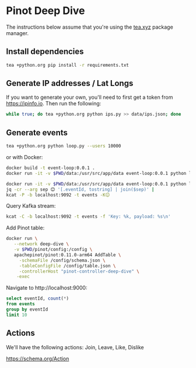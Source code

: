 # Pinot Deep Dive

The instructions below assume that you're using the [tea.xyz](https://github.com/teaxyz/cli) package manager.

## Install dependencies

```bash
tea +python.org pip install -r requirements.txt
```

## Generate IP addresses / Lat Longs

If you want to generate your own, you'll need to first get a token from https://ipinfo.io.
Then run the following:

```bash
while true; do tea +python.org python ips.py >> data/ips.json; done
```

## Generate events

```bash
tea +python.org python loop.py --users 10000
```

or with Docker:

```bash
docker build -t event-loop:0.0.1 .
docker run -it -v $PWD/data:/usr/src/app/data event-loop:0.0.1 python loop.py
```

```bash
docker run -it -v $PWD/data:/usr/src/app/data event-loop:0.0.1 python loop.py --users 1000 --events 100 | 
jq -cr --arg sep 😊 '[.eventId, tostring] | join($sep)' | 
kcat -P -b localhost:9092 -t events -K😊
```

Query Kafka stream:

```bash
kcat -C -b localhost:9092 -t events -f 'Key: %k, payload: %s\n'
```

Add Pinot table:

```bash
docker run \
   --network deep-dive \
   -v $PWD/pinot/config:/config \
   apachepinot/pinot:0.11.0-arm64 AddTable \
     -schemaFile /config/schema.json \
     -tableConfigFile /config/table.json \
     -controllerHost "pinot-controller-deep-dive" \
    -exec  
```

Navigate to http://localhost:9000:

```sql
select eventId, count(*) 
from events 
group by eventId 
limit 10
```

## Actions

We'll have the following actions: Join, Leave, Like, Dislike

https://schema.org/Action
